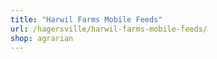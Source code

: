 ```yaml
---
title: "Harwil Farms Mobile Feeds"
url: /hagersville/harwil-farms-mobile-feeds/
shop: agrarian
---
```

